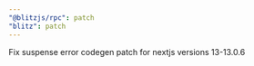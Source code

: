 ```yaml
---
"@blitzjs/rpc": patch
"blitz": patch
---
```


Fix suspense error codegen patch for nextjs versions 13-13.0.6
